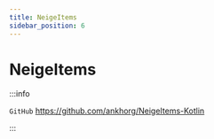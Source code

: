 ```yaml
---
title: NeigeItems
sidebar_position: 6
---
```


# NeigeItems

:::info

`GitHub` https://github.com/ankhorg/NeigeItems-Kotlin

:::
